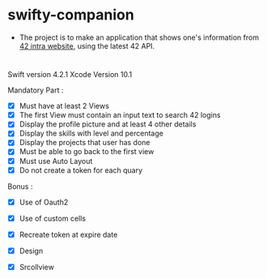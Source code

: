 # swifty-companion
- The project is to make an application that shows one's information from 
[42 intra website](https://intra.42.fr/), using the latest 42 API.

[](scexample.gif)
#
Swift version 4.2.1
Xcode Version 10.1

Mandatory Part :
- [X] Must have at least 2 Views
- [X] The first View must contain an input text to search 42 logins
- [X] Display the profile picture and at least 4 other details
- [X] Display the skills with level and percentage
- [X] Display the projects that user has done
- [X] Must be able to go back to the first view
- [X] Must use Auto Layout
- [X] Do not create a token for each quary

Bonus :
- [X] Use of Oauth2
- [X] Use of custom cells
- [X] Recreate token at expire date
- [X] Design
- [X] Srcollview

